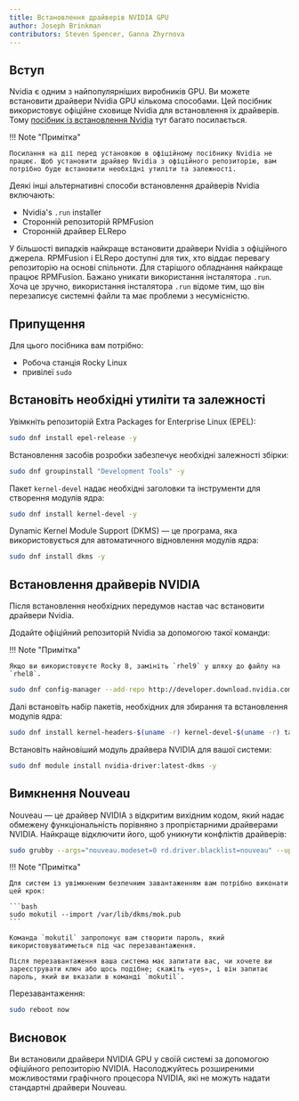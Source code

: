 ```yaml
---
title: Встановлення драйверів NVIDIA GPU
author: Joseph Brinkman
contributors: Steven Spencer, Ganna Zhyrnova
---
```


## Вступ

Nvidia є одним з найпопулярніших виробників GPU. Ви можете встановити драйвери Nvidia GPU кількома способами. Цей посібник використовує офіційне сховище Nvidia для встановлення їх драйверів. Тому [посібник із встановлення Nvidia](https://docs.nvidia.com/cuda/pdf/CUDA_Installation_Guide_Linux.pdf) тут багато посилається.

!!! Note "Примітка"

```
Посилання на дії перед установкою в офіційному посібнику Nvidia не працює. Щоб установити драйвер Nvidia з офіційного репозиторію, вам потрібно буде встановити необхідні утиліти та залежності. 
```

Деякі інші альтернативні способи встановлення драйверів Nvidia включають:

 - Nvidia's `.run` installer
 - Сторонній репозиторій RPMFusion
 - Сторонній драйвер ELRepo

У більшості випадків найкраще встановити драйвери Nvidia з офіційного джерела. RPMFusion і ELRepo доступні для тих, хто віддає перевагу репозиторію на основі спільноти. Для старішого обладнання найкраще працює RPMFusion. Бажано уникати використання інсталятора `.run`. Хоча це зручно, використання інсталятора `.run` відоме тим, що він перезаписує системні файли та має проблеми з несумісністю.

## Припущення

Для цього посібника вам потрібно:

 - Робоча станція Rocky Linux
 - привілеї `sudo`

## Встановіть необхідні утиліти та залежності

Увімкніть репозиторій Extra Packages for Enterprise Linux (EPEL):

```bash
sudo dnf install epel-release -y
```

Встановлення засобів розробки забезпечує необхідні залежності збірки:

```bash
sudo dnf groupinstall "Development Tools" -y
```

Пакет `kernel-devel` надає необхідні заголовки та інструменти для створення модулів ядра:

```bash
sudo dnf install kernel-devel -y
```

Dynamic Kernel Module Support (DKMS) — це програма, яка використовується для автоматичного відновлення модулів ядра:

```bash
sudo dnf install dkms -y
```

## Встановлення драйверів NVIDIA

Після встановлення необхідних передумов настав час встановити драйвери Nvidia.

Додайте офіційний репозиторій Nvidia за допомогою такої команди:

!!! Note "Примітка"

```
Якщо ви використовуєте Rocky 8, замініть `rhel9` у шляху до файлу на `rhel8`.
```

```bash
sudo dnf config-manager --add-repo http://developer.download.nvidia.com/compute/cuda/repos/rhel9/$(uname -i)/cuda-rhel9.repo
```

Далі встановіть набір пакетів, необхідних для збирання та встановлення модулів ядра:

```bash
sudo dnf install kernel-headers-$(uname -r) kernel-devel-$(uname -r) tar bzip2 make automake gcc gcc-c++ pciutils elfutils-libelf-devel libglvnd-opengl libglvnd-glx libglvnd-devel acpid pkgconf dkms -y
```

Встановіть найновіший модуль драйвера NVIDIA для вашої системи:

```bash
sudo dnf module install nvidia-driver:latest-dkms -y
```

## Вимкнення Nouveau

Nouveau — це драйвер NVIDIA з відкритим вихідним кодом, який надає обмежену функціональність порівняно з пропрієтарними драйверами NVIDIA. Найкраще відключити його, щоб уникнути конфліктів драйверів:

```bash
sudo grubby --args="nouveau.modeset=0 rd.driver.blacklist=nouveau" --update-kernel=ALL
```

!!! Note "Примітка"

````
Для систем із увімкненим безпечним завантаженням вам потрібно виконати цей крок:

```bash
sudo mokutil --import /var/lib/dkms/mok.pub
```

Команда `mokutil` запропонує вам створити пароль, який використовуватиметься під час перезавантаження.

Після перезавантаження ваша система має запитати вас, чи хочете ви зареєструвати ключ або щось подібне; скажіть «yes», і він запитає пароль, який ви вказали в команді `mokutil`.
````

Перезавантаження:

```bash
sudo reboot now
```

## Висновок

Ви встановили драйвери NVIDIA GPU у своїй системі за допомогою офіційного репозиторію NVIDIA. Насолоджуйтесь розширеними можливостями графічного процесора NVIDIA, які не можуть надати стандартні драйвери Nouveau.
